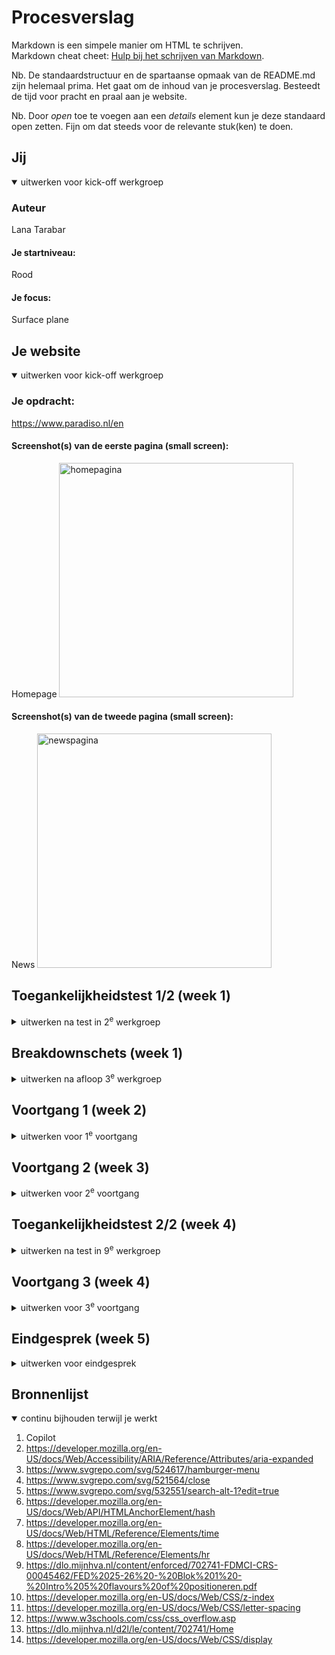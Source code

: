 # Procesverslag
Markdown is een simpele manier om HTML te schrijven.  
Markdown cheat cheet: [Hulp bij het schrijven van Markdown](https://github.com/adam-p/markdown-here/wiki/Markdown-Cheatsheet).

Nb. De standaardstructuur en de spartaanse opmaak van de README.md zijn helemaal prima. Het gaat om de inhoud van je procesverslag. Besteedt de tijd voor pracht en praal aan je website.

Nb. Door *open* toe te voegen aan een *details* element kun je deze standaard open zetten. Fijn om dat steeds voor de relevante stuk(ken) te doen.



 ## Jij 


<details open>
  <summary>uitwerken voor kick-off werkgroep</summary>

  ### Auteur
  Lana Tarabar

  #### Je startniveau:
  Rood

  #### Je focus:
  Surface plane 
 
</details>





## Je website

<details open>
  <summary>uitwerken voor kick-off werkgroep</summary>

  ### Je opdracht:
  https://www.paradiso.nl/en 

  #### Screenshot(s) van de eerste pagina (small screen):
  Homepage
  <img src="readme-images\screenshot_homepage.jpg" width="375px" alt="homepagina">


  #### Screenshot(s) van de tweede pagina (small screen):
  News
  <img src="readme-images\screenshot_news.jpg" width="375px" alt="newspagina">

  

 
</details>



## Toegankelijkheidstest 1/2 (week 1)

<details>
  <summary>uitwerken na test in 2<sup>e</sup> werkgroep</summary>

  ### Bevindingen
  Lijst met je bevindingen die in de test naar voren kwamen:
  -Op de homepagina screenreader leest de filters en en datums niet voor
  -Op de newspagina leest de screenreader de alt van de afbeelding en de 'read more' tekst niet voor
  -Op de artikelpagina leest de screenreader de alt van de afbeelding, de datum en de tekst van 'Op 12 November'   t/m 'Meer info over de single' niet voor. Daarnaast ook de tekst van 'Word lid van Paradiso Vinyl Club' en daaronder.

</details>



## Breakdownschets (week 1)

<details>
  <summary>uitwerken na afloop 3<sup>e</sup> werkgroep</summary>

  ### de hele pagina: 
  <img src="readme-images\breakdownschets1.jpg" width="375px" alt="breakdown van de hele pagina 1">
  <img src="readme-images\breakdownschets2.jpg" width="375px" alt="breakdown van de hele pagina 2">
  <img src="readme-images\breakdownschets3.jpg" width="375px" alt="breakdown van de hele pagina 3">

  ### dynamisch deel (bijv menu): 
  <img src="readme-images\20250930_132526.jpg" width="375px" alt="breakdown van een dynamisch deel">

  ### wellicht nog een dynamisch deel (bijv filter): 
  <img src="readme-images\20250930_132529.jpg" width="375px" alt="breakdown van nog een dynamisch deel">

</details>





## Voortgang 1 (week 2)

<details>
  <summary>uitwerken voor 1<sup>e</sup> voortgang</summary>

  ### Stand van zaken
  Ik was eerst van plan om de website van Amazon na te maken, maar omdat niet dynamisch genoeg is moet ik een andere site kiezen.

  ### Agenda voor meeting
  samen met je groepje opstellen

  | student 1      | student 2          | student 3    | student 4        |
  | ---            | ---                | ---          | ---              |
  | dit bespreken  | en dit             | en ik dit    | en dan ik dat    |
  | en dat ook nog | dit als er tijd is | nog een punt | dit wil ik zeker |
  | ...            | ...                | ...          | ...              |


  ### Verslag van meeting
  hier na afloop snel de uitkomsten van de meeting vastleggen

  - Na wat overleg heb ik besloten om de site van Paradiso te maken. 
  - De onderdelen die me vooral wat moeilijk lijken, zijn de carousel en de hamburger menu die met een animatie openklapt.
  - ...

</details>





## Voortgang 2 (week 3)

<details>
  <summary>uitwerken voor 2<sup>e</sup> voortgang</summary>

  ### Stand van zaken
  Over het algemeen gaat het wel goed maar loop ik nog vast met het carousel en de menu. Daarnaast moet ik ook nog zorgen dat de teksten goed onderelkaar staan en van elkaar zijn afgescheiden. 


  ### Agenda voor meeting
  samen met je groepje opstellen

  | student 1      | student 2          | student 3    | student 4        |
  | ---            | ---                | ---          | ---              |
  | dit bespreken  | en dit             | en ik dit    | en dan ik dat    |
  | en dat ook nog | dit als er tijd is | nog een punt | dit wil ik zeker |
  | ...            | ...                | ...          | ...              |


  ### Verslag van meeting 
  - De classes moet ik zoveel mogelijk met nth-of-type verwisselen
  - Zorgen dat de HTML structuur klopt (wat moet in een article en wat in een section)
  - Voor knoppen die naar andere pagina's verwijzen moet een anchor (a) element gebruikt worden
  - De alt teksten moeten in een goed beschrijvende zin worden geschreven
  - Elke section en article hebben een heading nodig, en moeten nog verbergt worden.
</details>





## Toegankelijkheidstest 2/2 (week 4)

<details>
  <summary>uitwerken na test in 9<sup>e</sup> werkgroep</summary>

  ### Bevindingen
  Lijst met je bevindingen die in de test naar voren kwamen (geef ook aan wat er verbeterd is):
  - De screenreader leest nu op de homepagina alles (incl. afbeeldingen van de carrousel en de embed video player) behalve de datums en de <p> tekst onder de artiesten voor
  -Op de newspagina leest het alles behalve de 'read more' tekst voor
  -Op de artikelpagina leest het de grote stukken tekst niet meer voor


</details>





## Voortgang 3 (week 4)

<details>
  <summary>uitwerken voor 3<sup>e</sup> voortgang</summary>

  ### Stand van zaken
  Veel van mijn website is af, maar er zijn nog wat kleine onderdelen die ik moet aanpassen. Daarnaast loop ik nog wat vast met de carousel en de hamburger menu die ik moet afmaken
  
  hier dit ging goed & dit was lastig (neem ook screenshots op van delen van je website en code)


  ### Agenda voor meeting
  samen met je groepje opstellen

  | student 1      | student 2          | student 3    | student 4        |
  | ---            | ---                | ---          | ---              |
  | dit bespreken  | en dit             | en ik dit    | en dan ik dat    |
  | en dat ook nog | dit als er tijd is | nog een punt | dit wil ik zeker |
  | ...            | ...                | ...          | ...              |


  ### Verslag van meeting
  hier na afloop snel de uitkomsten van de meeting vastleggen

  - Ik moet voor de carousel voornamelijk alleen zorgen dat de teksten er goed in staan, want de 'center focus' en infinite loop zijn niet noodzakelijk
  - Ik voor de search en hamburger menu icoon het beste een svg gebruiken
  - 
  - ...

</details>





## Eindgesprek (week 5)

<details>
  <summary>uitwerken voor eindgesprek</summary>

  ### Je uitkomst - karakteristiek screenshots:
  <img src="readme-images\Screenshot 2025-09-30 113839.png" width="375px" alt="uitomst opdracht 1">
  <img src="readme-images\Screenshot (316).png" width="375px" alt="uitomst opdracht 1">
  <img src="readme-images\Screenshot (317).png" width="375px" alt="uitomst opdracht 1">
  <img src="readme-images\Screenshot (320).png" width="375px" alt="uitomst opdracht 1">
  <img src="readme-images\Screenshot (321).png" width="375px" alt="uitomst opdracht 1">
  <img src="readme-images\Screenshot (322).png" width="375px" alt="uitomst opdracht 1">

  ### Dit ging goed/Heb ik geleerd: 

  <img src="readme-images/dummy-plaatje.jpg" width="375px" alt="top">


  ### Dit was lastig/Is niet gelukt:

  <img src="readme-images\Screenshot 2025-09-30 113839.png" width="375px" alt="bummer">
 Het maken van de carousel was lastig
  <img src="readme-images\Screenshot (320).png" width="375px" alt="uitomst opdracht 1">
  Het zetten van de iconen naast de tekst was me niet op tijd gelukt
</details>





## Bronnenlijst

<details open>
  <summary>continu bijhouden terwijl je werkt</summary>

  1. Copilot
  2. https://developer.mozilla.org/en-US/docs/Web/Accessibility/ARIA/Reference/Attributes/aria-expanded
  3. https://www.svgrepo.com/svg/524617/hamburger-menu
  4. https://www.svgrepo.com/svg/521564/close
  5. https://www.svgrepo.com/svg/532551/search-alt-1?edit=true
  6. https://developer.mozilla.org/en-US/docs/Web/API/HTMLAnchorElement/hash
  7. https://developer.mozilla.org/en-US/docs/Web/HTML/Reference/Elements/time
  8. https://developer.mozilla.org/en-US/docs/Web/HTML/Reference/Elements/hr
  9. https://dlo.mijnhva.nl/content/enforced/702741-FDMCI-CRS-00045462/FED%2025-26%20-%20Blok%201%20-%20Intro%205%20flavours%20of%20positioneren.pdf
  10. https://developer.mozilla.org/en-US/docs/Web/CSS/z-index 
  11. https://developer.mozilla.org/en-US/docs/Web/CSS/letter-spacing
  12. https://www.w3schools.com/css/css_overflow.asp
  13. https://dlo.mijnhva.nl/d2l/le/content/702741/Home
  14. https://developer.mozilla.org/en-US/docs/Web/CSS/display



</details>

</details>


